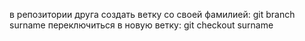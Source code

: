 в репозитории друга создать ветку со своей фамилией: git branch surname
переключиться в новую ветку: git checkout surname